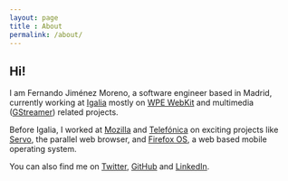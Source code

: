 ```yaml
---
layout: page
title : About
permalink: /about/
---
```

<h2>Hi!</h2>

<p>I am Fernando Jiménez Moreno, a software engineer based in Madrid, currently working at <a href="https://igalia.com">Igalia</a> mostly on <a href="https://wpewebkit.org/">WPE WebKit</a> and multimedia (<a href="https://gstreamer.freedesktop.org/">GStreamer</a>) related projects.</p>

<p>Before Igalia, I worked at <a href="https://mozilla.org">Mozilla</a> and <a href="https://telefonica.com">Telefónica</a> on exciting projects like <a href="https://servo.org">Servo</a>, the parallel web browser, and <a href="https://en.wikipedia.org/wiki/Firefox_OS">Firefox OS</a>, a web based mobile operating system.</p>

<p>You can also find me on <a href="https://twitter.com/f_jimenez">Twitter</a>, <a href="https://github.com/ferjm/">GitHub</a> and <a href="https://www.linkedin.com/in/ferjm/">LinkedIn</a>.</p>
